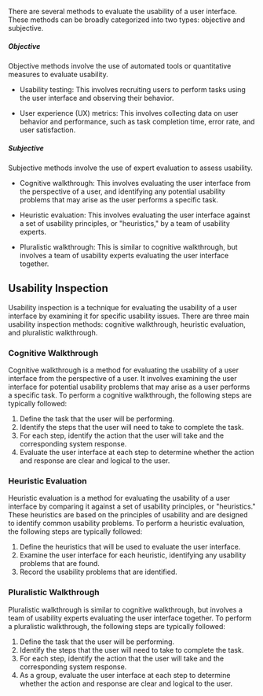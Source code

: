 There are several methods to evaluate the usability of a user interface. These methods can be broadly categorized into two types: objective and subjective.

##### Objective
Objective methods involve the use of automated tools or quantitative measures to evaluate usability. 

-   Usability testing: This involves recruiting users to perform tasks using the user interface and observing their behavior.

-   User experience (UX) metrics: This involves collecting data on user behavior and performance, such as task completion time, error rate, and user satisfaction.

##### Subjective
Subjective methods involve the use of expert evaluation to assess usability.

-   Cognitive walkthrough: This involves evaluating the user interface from the perspective of a user, and identifying any potential usability problems that may arise as the user performs a specific task.

-   Heuristic evaluation: This involves evaluating the user interface against a set of usability principles, or "heuristics," by a team of usability experts.

-   Pluralistic walkthrough: This is similar to cognitive walkthrough, but involves a team of usability experts evaluating the user interface together.

## Usability Inspection

Usability inspection is a technique for evaluating the usability of a user interface by examining it for specific usability issues. There are three main usability inspection methods: cognitive walkthrough, heuristic evaluation, and pluralistic walkthrough.

### Cognitive Walkthrough

Cognitive walkthrough is a method for evaluating the usability of a user interface from the perspective of a user. It involves examining the user interface for potential usability problems that may arise as a user performs a specific task. To perform a cognitive walkthrough, the following steps are typically followed:

1.  Define the task that the user will be performing.
2.  Identify the steps that the user will need to take to complete the task.
3.  For each step, identify the action that the user will take and the corresponding system response.
4.  Evaluate the user interface at each step to determine whether the action and response are clear and logical to the user.

### Heuristic Evaluation

Heuristic evaluation is a method for evaluating the usability of a user interface by comparing it against a set of usability principles, or "heuristics." These heuristics are based on the principles of usability and are designed to identify common usability problems. To perform a heuristic evaluation, the following steps are typically followed:

1.  Define the heuristics that will be used to evaluate the user interface.
2.  Examine the user interface for each heuristic, identifying any usability problems that are found.
3.  Record the usability problems that are identified.

### Pluralistic Walkthrough

Pluralistic walkthrough is similar to cognitive walkthrough, but involves a team of usability experts evaluating the user interface together. To perform a pluralistic walkthrough, the following steps are typically followed:

1.  Define the task that the user will be performing.
2.  Identify the steps that the user will need to take to complete the task.
3.  For each step, identify the action that the user will take and the corresponding system response.
4.  As a group, evaluate the user interface at each step to determine whether the action and response are clear and logical to the user.